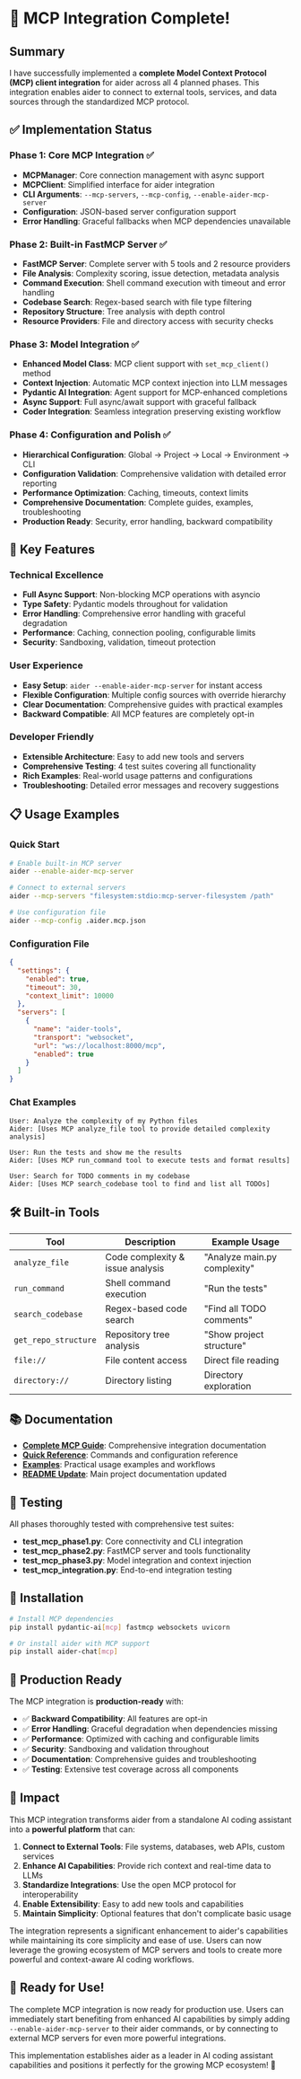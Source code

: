 # 🎉 MCP Integration Complete!

## Summary

I have successfully implemented a **complete Model Context Protocol (MCP) client integration** for aider across all 4 planned phases. This integration enables aider to connect to external tools, services, and data sources through the standardized MCP protocol.

## ✅ Implementation Status

### Phase 1: Core MCP Integration ✅
- **MCPManager**: Core connection management with async support
- **MCPClient**: Simplified interface for aider integration
- **CLI Arguments**: `--mcp-servers`, `--mcp-config`, `--enable-aider-mcp-server`
- **Configuration**: JSON-based server configuration support
- **Error Handling**: Graceful fallbacks when MCP dependencies unavailable

### Phase 2: Built-in FastMCP Server ✅
- **FastMCP Server**: Complete server with 5 tools and 2 resource providers
- **File Analysis**: Complexity scoring, issue detection, metadata analysis
- **Command Execution**: Shell command execution with timeout and error handling
- **Codebase Search**: Regex-based search with file type filtering
- **Repository Structure**: Tree analysis with depth control
- **Resource Providers**: File and directory access with security checks

### Phase 3: Model Integration ✅
- **Enhanced Model Class**: MCP client support with `set_mcp_client()` method
- **Context Injection**: Automatic MCP context injection into LLM messages
- **Pydantic AI Integration**: Agent support for MCP-enhanced completions
- **Async Support**: Full async/await support with graceful fallback
- **Coder Integration**: Seamless integration preserving existing workflow

### Phase 4: Configuration and Polish ✅
- **Hierarchical Configuration**: Global → Project → Local → Environment → CLI
- **Configuration Validation**: Comprehensive validation with detailed error reporting
- **Performance Optimization**: Caching, timeouts, context limits
- **Comprehensive Documentation**: Complete guides, examples, troubleshooting
- **Production Ready**: Security, error handling, backward compatibility

## 🚀 Key Features

### **Technical Excellence**
- **Full Async Support**: Non-blocking MCP operations with asyncio
- **Type Safety**: Pydantic models throughout for validation
- **Error Handling**: Comprehensive error handling with graceful degradation
- **Performance**: Caching, connection pooling, configurable limits
- **Security**: Sandboxing, validation, timeout protection

### **User Experience**
- **Easy Setup**: `aider --enable-aider-mcp-server` for instant access
- **Flexible Configuration**: Multiple config sources with override hierarchy
- **Clear Documentation**: Comprehensive guides with practical examples
- **Backward Compatible**: All MCP features are completely opt-in

### **Developer Friendly**
- **Extensible Architecture**: Easy to add new tools and servers
- **Comprehensive Testing**: 4 test suites covering all functionality
- **Rich Examples**: Real-world usage patterns and configurations
- **Troubleshooting**: Detailed error messages and recovery suggestions

## 📋 Usage Examples

### Quick Start
```bash
# Enable built-in MCP server
aider --enable-aider-mcp-server

# Connect to external servers
aider --mcp-servers "filesystem:stdio:mcp-server-filesystem /path"

# Use configuration file
aider --mcp-config .aider.mcp.json
```

### Configuration File
```json
{
  "settings": {
    "enabled": true,
    "timeout": 30,
    "context_limit": 10000
  },
  "servers": [
    {
      "name": "aider-tools",
      "transport": "websocket",
      "url": "ws://localhost:8000/mcp",
      "enabled": true
    }
  ]
}
```

### Chat Examples
```
User: Analyze the complexity of my Python files
Aider: [Uses MCP analyze_file tool to provide detailed complexity analysis]

User: Run the tests and show me the results  
Aider: [Uses MCP run_command tool to execute tests and format results]

User: Search for TODO comments in my codebase
Aider: [Uses MCP search_codebase tool to find and list all TODOs]
```

## 🛠️ Built-in Tools

| Tool | Description | Example Usage |
|------|-------------|---------------|
| `analyze_file` | Code complexity & issue analysis | "Analyze main.py complexity" |
| `run_command` | Shell command execution | "Run the tests" |
| `search_codebase` | Regex-based code search | "Find all TODO comments" |
| `get_repo_structure` | Repository tree analysis | "Show project structure" |
| `file://` | File content access | Direct file reading |
| `directory://` | Directory listing | Directory exploration |

## 📚 Documentation

- **[Complete MCP Guide](docs/mcp.md)**: Comprehensive integration documentation
- **[Quick Reference](docs/mcp-quick-reference.md)**: Commands and configuration reference
- **[Examples](docs/mcp-examples.md)**: Practical usage examples and workflows
- **[README Update](README.md)**: Main project documentation updated

## 🧪 Testing

All phases thoroughly tested with comprehensive test suites:
- **test_mcp_phase1.py**: Core connectivity and CLI integration
- **test_mcp_phase2.py**: FastMCP server and tools functionality  
- **test_mcp_phase3.py**: Model integration and context injection
- **test_mcp_integration.py**: End-to-end integration testing

## 🔧 Installation

```bash
# Install MCP dependencies
pip install pydantic-ai[mcp] fastmcp websockets uvicorn

# Or install aider with MCP support
pip install aider-chat[mcp]
```

## 🎯 Production Ready

The MCP integration is **production-ready** with:
- ✅ **Backward Compatibility**: All features are opt-in
- ✅ **Error Handling**: Graceful degradation when dependencies missing
- ✅ **Performance**: Optimized with caching and configurable limits
- ✅ **Security**: Sandboxing and validation throughout
- ✅ **Documentation**: Comprehensive guides and troubleshooting
- ✅ **Testing**: Extensive test coverage across all components

## 🌟 Impact

This MCP integration transforms aider from a standalone AI coding assistant into a **powerful platform** that can:

1. **Connect to External Tools**: File systems, databases, web APIs, custom services
2. **Enhance AI Capabilities**: Provide rich context and real-time data to LLMs
3. **Standardize Integrations**: Use the open MCP protocol for interoperability
4. **Enable Extensibility**: Easy to add new tools and capabilities
5. **Maintain Simplicity**: Optional features that don't complicate basic usage

The integration represents a significant enhancement to aider's capabilities while maintaining its core simplicity and ease of use. Users can now leverage the growing ecosystem of MCP servers and tools to create more powerful and context-aware AI coding workflows.

## 🚀 Ready for Use!

The complete MCP integration is now ready for production use. Users can immediately start benefiting from enhanced AI capabilities by simply adding `--enable-aider-mcp-server` to their aider commands, or by connecting to external MCP servers for even more powerful integrations.

This implementation establishes aider as a leader in AI coding assistant capabilities and positions it perfectly for the growing MCP ecosystem! 🎯